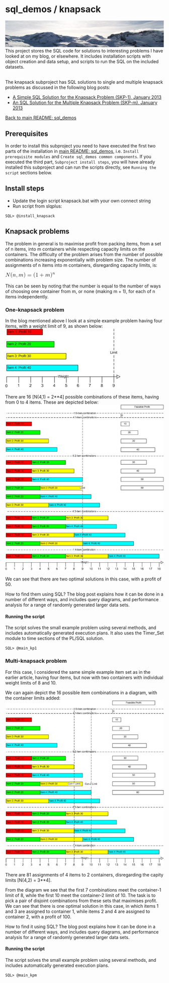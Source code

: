 # sql_demos / knapsack
<img src="../mountains.png">
This project stores the SQL code for solutions to interesting problems I have looked at on my blog, or elsewhere. It includes installation scripts with object creation and data setup, and scripts to run the SQL on the included datasets.
<br><br>

The knapsack subproject has SQL solutions to single and multiple knapsack problems as discussed in the following blog posts:
<br>

- [A Simple SQL Solution for the Knapsack Problem (SKP-1), January 2013](http://aprogrammerwrites.eu/?p=560)
- [An SQL Solution for the Multiple Knapsack Problem (SKP-m), January 2013](http://aprogrammerwrites.eu/?p=635)

[Back to main README: sql_demos](../README.md)

## Prerequisites
In order to install this subproject you need to have executed the first two parts of the installation in [main README: sql_demos](../README.md), i.e. `Install prerequisite modules` and `Create sql_demos common components`. If you executed the third part, `Subproject install steps`, you will have already installed this subproject and can run the scripts directly, see `Running the script` sections below.

## Install steps
- Update the login script knapsack.bat with your own connect string
- Run script from slqplus:
```
SQL> @install_knapsack
```
## Knapsack problems
The problem in general is to maximise profit from packing items, from a set of n items, into m containers while respecting capacity limits on the containers. The difficulty of the problem arises from the number of possible combinations increasing exponentially with problem size. The number of assignments of n items into m containers, disregarding capacity limits, is:

<img src="CodeCogsEqn_pack_3.png">

This can be seen by noting that the number is equal to the number of ways of choosing one container from m, or none (making m + 1), for each of n items independently.

### One-knapsack problem
In the blog mentioned above I look at a simple example problem having four items, with a weight limit of 9, as shown below:
<img src="Packing, v1.3 - Items.jpg">

There are 16 [N(4,1) = 2**4] possible combinations of these items, having from 0 to 4 items. These are depicted below:
<img src="Packing, v1.3 - Combis.jpg">

We can see that there are two optimal solutions in this case, with a profit of 50.

How to find them using SQL? The blog post explains how it can be done in a number of different ways, and includes query diagrams, and performance analysis for a range of randomly generated larger data sets.

#### Running the script
The script solves the small example problem using several methods, and includes automatically generated execution plans. It also uses the Timer_Set module to time sections of the PL/SQL solution.
```
SQL> @main_kp1
```
### Multi-knapsack problem
For this case, I considered the same simple example item set as in the earlier article, having four items, but now with two containers with individual weight limits of 8 and 10.

We can again depict the 16 possible item combinations in a diagram, with the container limits added:
<img src="Multi, v1.1 - Combis.jpg">

There are 81 assignments of 4 items to 2 containers, disregarding the capity limits [N(4,2) = 3**4].

From the diagram we see that the first 7 combinations meet the container-1 limit of 8, while the first 10 meet the container-2 limit of 10. The task is to pick a pair of disjoint combinations from these sets that maximises profit. We can see that there is one optimal solution in this case, in which items 1 and 3 are assigned to container 1, while items 2 and 4 are assigned to container 2, with a profit of 100.

How to find it using SQL? The blog post explains how it can be done in a number of different ways, and includes query diagrams, and performance analysis for a range of randomly generated larger data sets.

#### Running the script
The script solves the small example problem using several methods, and includes automatically generated execution plans.
```
SQL> @main_kpm
```

